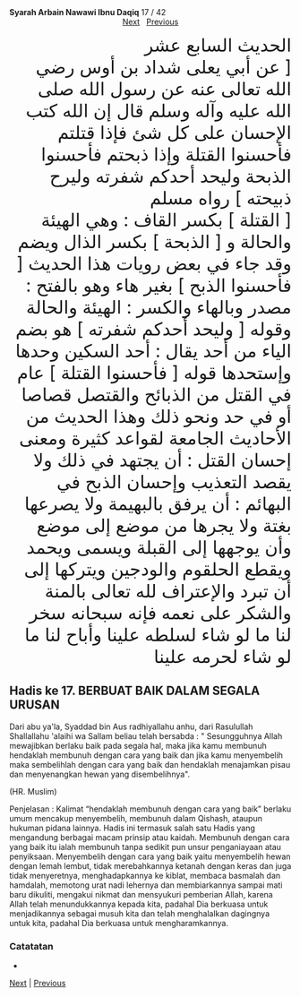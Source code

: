 <tr><td align=center><b>Syarah Arbain Nawawi Ibnu Daqiq</b> 17 / 42<br></td></tr><tr><td valign=top><center><a href='18'>Next</a>&nbsp;&nbsp;&nbsp;<a href='16'>Previous</a></center><section class='nass'><p lang='ar' dir='rtl' align=right><font size=6> الحديث السابع عشر <br />
[ عن أبي يعلى شداد بن أوس رضي الله تعالى عنه عن رسول الله صلى الله عليه وآله وسلم قال إن الله كتب الإحسان على كل شئ فإذا قتلتم فأحسنوا القتلة وإذا ذبحتم فأحسنوا الذبحة وليحد أحدكم شفرته وليرح ذبيحته ] رواه مسلم <br />
[ القتلة ] بكسر القاف : وهي الهيئة والحالة و [ الذبحة ] بكسر الذال ويضم وقد جاء في بعض رويات هذا الحديث [ فأحسنوا الذبح ] بغير هاء وهو بالفتح : مصدر وبالهاء والكسر : الهيئة والحالة وقوله [ وليحد أحدكم شفرته ] هو بضم الياء من أحد يقال : أحد السكين وحدها وإستحدها قوله [ فأحسنوا القتلة ] عام في القتل من الذبائح والقتصل قصاصا أو في حد ونحو ذلك وهذا الحديث من الأحاديث الجامعة لقواعد كثيرة ومعنى إحسان القتل : أن يجتهد في ذلك ولا يقصد التعذيب وإحسان الذبح في البهائم : أن يرفق بالبهيمة ولا يصرعها بغتة ولا يجرها من موضع إلى موضع وأن يوجهها إلى القبلة ويسمى ويحمد ويقطع الحلقوم والودجين ويتركها إلى أن تبرد والإعتراف لله تعالى بالمنة والشكر على نعمه فإنه سبحانه سخر لنا ما لو شاء لسلطه علينا وأباح لنا ما لو شاء لحرمه علينا <br />
</font></p></section>

<div markdown="1">

## Hadis ke 17. BERBUAT BAIK DALAM SEGALA URUSAN

Dari abu ya'la, Syaddad bin Aus radhiyallahu anhu, dari Rasulullah Shallallahu 'alaihi wa Sallam beliau telah bersabda : " Sesungguhnya Allah mewajibkan berlaku baik pada segala hal, maka jika kamu membunuh hendaklah membunuh dengan cara yang baik dan jika kamu menyembelih maka sembelihlah dengan cara yang baik dan hendaklah menajamkan pisau dan menyenangkan hewan yang disembelihnya".

(HR. Muslim)

Penjelasan :
Kalimat “hendaklah membunuh dengan cara yang baik” berlaku umum mencakup menyembelih, membunuh dalam Qishash, ataupun hukuman pidana lainnya. Hadis ini termasuk salah satu Hadis yang mengandung berbagai macam prinsip atau kaidah. Membunuh dengan cara yang baik itu ialah membunuh tanpa sedikit pun unsur penganiayaan  atau  penyiksaan.  Menyembelih  dengan  cara  yang  baik  yaitu menyembelih hewan  dengan  lemah  lembut,  tidak  merebahkannya ketanah  dengan keras dan juga tidak menyeretnya, menghadapkannya ke kiblat, membaca basmalah dan hamdalah, memotong urat nadi lehernya dan membiarkannya sampai mati baru dikuliti, mengakui nikmat dan mensyukuri pemberian Allah, karena Allah telah menundukkannya kepada kita, padahal Dia berkuasa untuk menjadikannya sebagai musuh kita dan telah menghalalkan dagingnya untuk kita, padahal Dia berkuasa untuk mengharamkannya.


### Catatatan  
- 
[Next](18) | [Previous](16)
</div>
